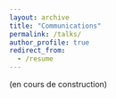 ```yaml
---
layout: archive
title: "Communications"
permalink: /talks/
author_profile: true
redirect_from:
  - /resume
---
```


(en cours de construction)
